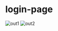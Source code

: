 # login-page

![out1](https://user-images.githubusercontent.com/50146562/60757110-6a7d7200-9fd4-11e9-8c8b-1096d40829d9.PNG)
![out2](https://user-images.githubusercontent.com/50146562/60758529-e46a2700-9fe5-11e9-9b27-2ff09f4dedd9.PNG)

